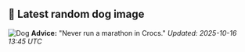 ## 🐶 Latest random dog image
![Dog](https://images.dog.ceo/breeds/spaniel-sussex/n02102480_5234.jpg)
**Advice:** "Never run a marathon in Crocs."
*Updated: 2025-10-16 13:45 UTC*
